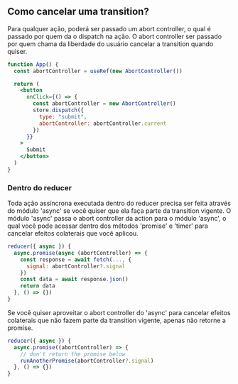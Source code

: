 ## Como cancelar uma transition?
Para qualquer ação, poderá ser passado um abort controller, o qual é passado por quem da o dispatch na ação. O abort controller ser passado por quem chama da liberdade do usuário cancelar a transition quando quiser.
```jsx
function App() {
  const abortController = useRef(new AbortController())

  return (
    <button
      onClick={() => {
        const abortController = new AbortController()
        store.dispatch({
          type: "submit",
          abortController: abortController.current
        })
      }}
    >
      Submit
    </button>
  )
}
```

### Dentro do reducer
Toda ação assíncrona executada dentro do reducer precisa ser feita através do módulo 'async' se você quiser que ela faça parte da transition vigente. O módulo 'async' passa o abort controller da action para o módulo 'async', o qual você pode acessar dentro dos métodos 'promise' e 'timer' para cancelar efeitos colaterais que você aplicou.
```js
reducer({ async }) {
  async.promise(async (abortController) => {
    const response = await fetch(..., {
      signal: abortController?.signal
    })
    const data = await response.json()
    return data
  }, () => {})
}
```

Se você quiser aproveitar o abort controller do 'async' para cancelar efeitos colaterais que não fazem parte da transition vigente, apenas não retorne a promise.
```js
reducer({ async }) {
  async.promise((abortController) => {
    // don't return the promise below
    runAnotherPromise(abortController?.signal)
  }, () => {})
}
```